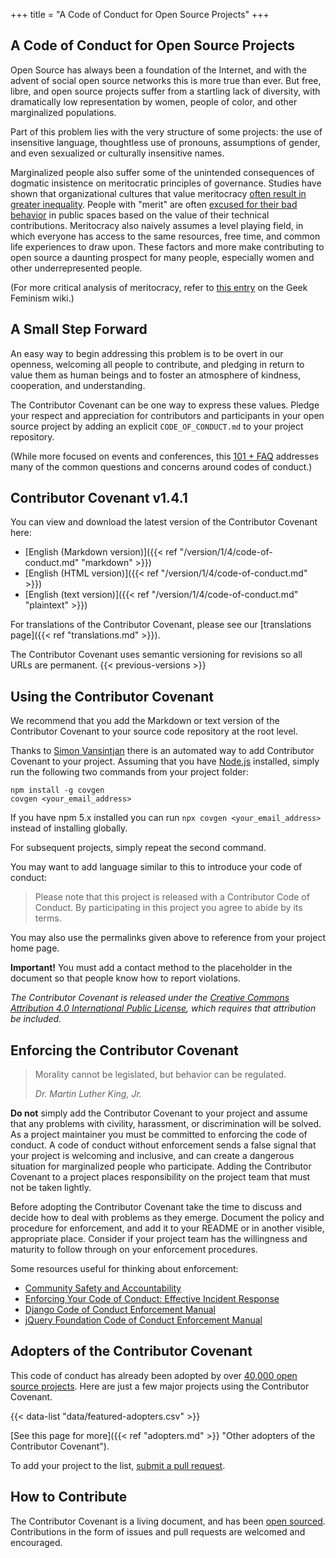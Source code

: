 +++
title = "A Code of Conduct for Open Source Projects"
+++

## A Code of Conduct for Open Source Projects

Open Source has always been a foundation of the Internet, and with the advent of social open source networks this is more true than ever.
But free, libre, and open source projects suffer from a startling lack of diversity, with dramatically low representation by women, people of color, and other marginalized populations.

Part of this problem lies with the very structure of some projects: the use of insensitive language, thoughtless use of pronouns, assumptions of gender, and even sexualized or culturally insensitive names.

Marginalized people also suffer some of the unintended consequences of dogmatic insistence on meritocratic principles of governance.
Studies have shown that organizational cultures that value meritocracy [often result in greater inequality](http://asq.sagepub.com/content/55/4/543.short).
People with "merit" are often [excused for their bad behavior](https://modelviewculture.com/pieces/the-dehumanizing-myth-of-the-meritocracy) in public spaces based on the value of their technical contributions.
Meritocracy also naively assumes a level playing field, in which everyone has access to the same resources, free time, and common life experiences to draw upon.
These factors and more make contributing to open source a daunting prospect for many people, especially women and other underrepresented people.

(For more critical analysis of meritocracy, refer to [this entry](http://geekfeminism.wikia.com/wiki/Meritocracy) on the Geek Feminism wiki.)


## A Small Step Forward

An easy way to begin addressing this problem is to be overt in our openness, welcoming all people to contribute, and pledging in return to value them as human beings and to foster an atmosphere of kindness, cooperation, and understanding.

The Contributor Covenant can be one way to express these values.
Pledge your respect and appreciation for contributors and participants in your open source project by adding an explicit `CODE_OF_CONDUCT.md` to your project repository.

(While more focused on events and conferences, this [101 + FAQ](https://www.ashedryden.com/blog/codes-of-conduct-101-faq) addresses many of the common questions and concerns around codes of conduct.)


## Contributor Covenant v1.4.1

You can view and download the latest version of the Contributor Covenant here:

- [English (Markdown version)]({{< ref "/version/1/4/code-of-conduct.md" "markdown" >}})
- [English (HTML version)]({{< ref "/version/1/4/code-of-conduct.md" >}})
- [English (text version)]({{< ref "/version/1/4/code-of-conduct.md" "plaintext" >}})

For translations of the Contributor Covenant, please see our [translations page]({{< ref "translations.md" >}}).

The Contributor Covenant uses semantic versioning for revisions so all URLs are permanent.
{{< previous-versions >}}

## Using the Contributor Covenant

We recommend that you add the Markdown or text version of the
Contributor Covenant to your source code repository at the root level.

Thanks to [Simon Vansintjan](https://github.com/simonv3/covenant-generator) there is an automated way to add Contributor Covenant to your project.
Assuming that you have [Node.js](https://nodejs.org/en/ "Node.js Homepage") installed, simply run the following two commands from your project folder:

```
npm install -g covgen
covgen <your_email_address>
```

If you have npm 5.x installed you can run `npx covgen <your_email_address>` instead of installing globally.

For subsequent projects, simply repeat the second command.

You may want to add language similar to this to introduce your code of conduct:

> Please note that this project is released with a Contributor Code of
> Conduct. By participating in this project you agree to abide by its
> terms.

You may also use the permalinks given above to reference from your project home page.

<strong class="important">Important!</strong> You must add a contact method to the placeholder in the document so that people know how to report violations.

*The Contributor Covenant is released under the [Creative Commons Attribution 4.0 International Public License](https://github.com/ContributorCovenant/contributor_covenant/blob/master/LICENSE.md), which requires that attribution be included.*


## Enforcing the Contributor Covenant

> Morality cannot be legislated, but behavior can be regulated.
>
> <cite>Dr. Martin Luther King, Jr.</cite>

**Do not** simply add the Contributor Covenant to your project and assume that any problems with civility, harassment, or discrimination will be solved.
As a project maintainer you must be committed to enforcing the code of conduct.
A code of conduct without enforcement sends a false signal that your project is welcoming and inclusive, and can create a dangerous situation for marginalized people who participate.
Adding the Contributor Covenant to a project places responsibility on the project team that must not be taken lightly.

Before adopting the Contributor Covenant take the time to discuss and decide how to deal with problems as they emerge.
Document the policy and procedure for enforcement, and add it to your README or in another visible, appropriate place.
Consider if your project team has the willingness and maturity to follow through on your enforcement procedures.

Some resources useful for thinking about enforcement:

- [Community Safety and Accountability](http://safetyfirstpdx.org)
- [Enforcing Your Code of Conduct: Effective Incident Response](http://www.slideshare.net/aeschright/enforcing-your-code-of-conduct-effective-incident-response)
- [Django Code of Conduct Enforcement Manual](https://www.djangoproject.com/conduct/enforcement-manual/)
- [jQuery Foundation Code of Conduct Enforcement Manual](https://js.foundation/community/code-of-conduct/enforcement)


## Adopters of the Contributor Covenant

This code of conduct has already been adopted by over [40,000 open source projects](https://github.com/search?l=&q=%22This+Code+of+Conduct+is+adapted+from+the+%5BContributor+Covenant%5D%22+path%3A%22%2F%22+fork%3Afalse&ref=advsearch&type=Code).
Here are just a few major projects using the Contributor Covenant.

{{< data-list "data/featured-adopters.csv" >}}

[See this page for more]({{< ref "adopters.md" >}} "Other adopters of the Contributor Covenant").

To add your project to the list, [submit a pull request](https://github.com/ContributorCovenant/contributor_covenant "Contributor Covenant source code").


## How to Contribute

The Contributor Covenant is a living document, and has been [open sourced](https://github.com/ContributorCovenant/contributor_covenant "Contributor Covenant source code").
Contributions in the form of issues and pull requests are welcomed and encouraged.
